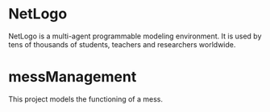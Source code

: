 # NetLogo
NetLogo is a multi-agent programmable modeling environment. 
It is used by tens of thousands of students, teachers and researchers worldwide.


# messManagement
This project models the functioning of a mess.


